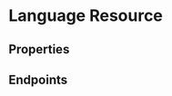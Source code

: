 # Language Resource

## Properties

<ResourceProperties :resource="'language'" :lang="'en'"/>

<ResourceScopes :resource="'language'"/>

## Endpoints

[//]: <> (GET ENDPOINT)
<ResourceEndpoint :resource="'language'" :endpoint="'get'" :lang="'en'">

<template v-slot:responseJSON>

<<< @/docs/fixtures/api/language/response/json/get_id.json

</template>

<template v-slot:responseXML>

<<< @/docs/fixtures/api/language/response/xml/get_id.xml

</template>

</ResourceEndpoint>

[//]: <> (GETCOLLECTION ENDPOINT)
<ResourceEndpoint :resource="'language'" :endpoint="'getCollection'" :lang="'en'">

<template v-slot:responseJSON>

<<< @/docs/fixtures/api/language/response/json/get_page.json

</template>

<template v-slot:responseXML>

<<< @/docs/fixtures/api/language/response/xml/get_page.xml

</template>

</ResourceEndpoint>

